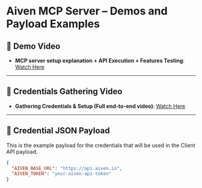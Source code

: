 # Aiven MCP Server – Demos and Payload Examples

## 🎥 Demo Video
- **MCP server setup explanation + API Execution + Features Testing**: [Watch Here](https://your-demo-video-link.com)

---

## 🎥 Credentials Gathering Video
- **Gathering Credentials & Setup (Full end-to-end video)**: [Watch Here](https://your-credentials-video-link.com)

---

## 🔐 Credential JSON Payload
This is the example payload for the credentials that will be used in the Client API payload.

```json
{
  "AIVEN_BASE_URL": "https://api.aiven.io",
  "AIVEN_TOKEN": "your-aiven-api-token"
}
```
